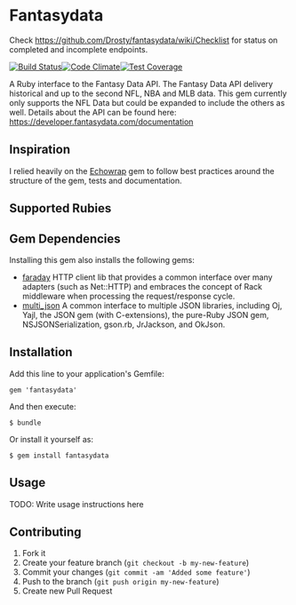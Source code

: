 # Fantasydata

Check https://github.com/Drosty/fantasydata/wiki/Checklist for status on completed and incomplete endpoints.

[![Build Status](https://travis-ci.org/Drosty/fantasydata.svg?branch=master)](https://travis-ci.org/Drosty/fantasydata)[![Code Climate](https://codeclimate.com/github/Drosty/fantasydata/badges/gpa.svg)](https://codeclimate.com/github/Drosty/fantasydata)[![Test Coverage](https://codeclimate.com/github/Drosty/fantasydata/badges/coverage.svg)](https://codeclimate.com/github/Drosty/fantasydata/coverage)


A Ruby interface to the Fantasy Data API.  The Fantasy Data API delivery historical and up to the second NFL, NBA and MLB data.  This gem currently only supports the NFL Data but could be expanded to include the others as well.  Details about the API can be found here: https://developer.fantasydata.com/documentation

## Inspiration
I relied heavily on the [Echowrap](https://github.com/timcase/echowrap) gem to follow best practices around the structure of the gem, tests and documentation.

## Supported Rubies

## Gem Dependencies

Installing this gem also installs the following gems:

 - [faraday](https://github.com/lostisland/faraday) HTTP client lib that provides a common interface over many adapters (such as Net::HTTP) and embraces the concept of Rack middleware when processing the request/response cycle.
 - [multi_json](https://github.com/intridea/multi_json) A common interface to multiple JSON libraries, including Oj, Yajl, the JSON gem (with C-extensions), the pure-Ruby JSON gem, NSJSONSerialization, gson.rb, JrJackson, and OkJson.

## Installation

Add this line to your application's Gemfile:

    gem 'fantasydata'

And then execute:

    $ bundle

Or install it yourself as:

    $ gem install fantasydata

## Usage

TODO: Write usage instructions here

## Contributing

1. Fork it
2. Create your feature branch (`git checkout -b my-new-feature`)
3. Commit your changes (`git commit -am 'Added some feature'`)
4. Push to the branch (`git push origin my-new-feature`)
5. Create new Pull Request
